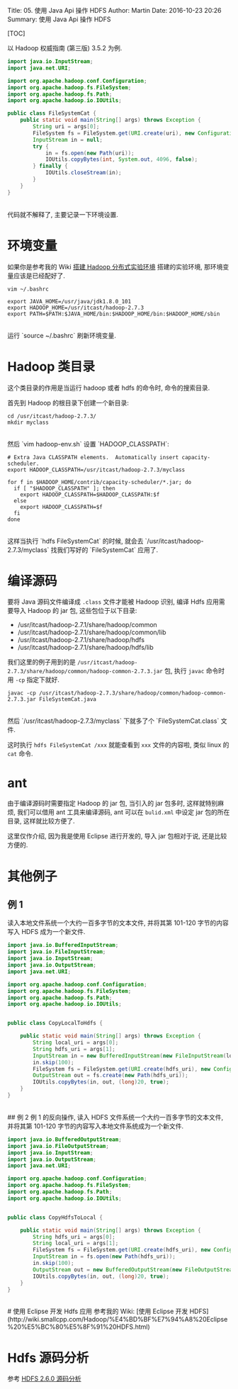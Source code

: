 Title: 05. 使用 Java Api 操作 HDFS
Author: Martin
Date: 2016-10-23 20:26
Summary: 使用 Java Api 操作 HDFS

[TOC]

以 Hadoop 权威指南 (第三版) 3.5.2 为例.

```java
import java.io.InputStream;
import java.net.URI;

import org.apache.hadoop.conf.Configuration;
import org.apache.hadoop.fs.FileSystem;
import org.apache.hadoop.fs.Path;
import org.apache.hadoop.io.IOUtils;

public class FileSystemCat {
    public static void main(String[] args) throws Exception {
        String uri = args[0];
        FileSystem fs = FileSystem.get(URI.create(uri), new Configuration());
        InputStream in = null;
        try {
            in = fs.open(new Path(uri));
            IOUtils.copyBytes(int, System.out, 4096, false);
        } finally {
            IOUtils.closeStream(in);
        }
    }
}

```
<br>
代码就不解释了, 主要记录一下环境设置.

# 环境变量
如果你是参考我的 Wiki [搭建 Hadoop 分布式实验环境](http://wiki.smallcpp.com/Hadoop/%E6%90%AD%E5%BB%BA%20Hadoop%20%E5%88%86%E5%B8%83%E5%BC%8F%E5%AE%9E%E9%AA%8C%E7%8E%AF%E5%A2%83.html#33) 搭建的实验环境, 那环境变量应该是已经配好了.

`vim ~/.bashrc`

```shell
export JAVA_HOME=/usr/java/jdk1.8.0_101
export HADOOP_HOME=/usr/itcast/hadoop-2.7.3
export PATH=$PATH:$JAVA_HOME/bin:$HADOOP_HOME/bin:$HADOOP_HOME/sbin
```
<br>
运行 `source ~/.bashrc` 刷新环境变量.

# Hadoop 类目录
这个类目录的作用是当运行 hadoop 或者 hdfs 的命令时, 命令的搜索目录.

首先到 Hadoop 的根目录下创建一个新目录:

```shell
cd /usr/itcast/hadoop-2.7.3/
mkdir myclass
```
<br>
然后 `vim hadoop-env.sh` 设置 `HADOOP_CLASSPATH`:

```shell
# Extra Java CLASSPATH elements.  Automatically insert capacity-scheduler.
export HADOOP_CLASSPATH=/usr/itcast/hadoop-2.7.3/myclass

for f in $HADOOP_HOME/contrib/capacity-scheduler/*.jar; do
  if [ "$HADOOP_CLASSPATH" ]; then
    export HADOOP_CLASSPATH=$HADOOP_CLASSPATH:$f
  else
    export HADOOP_CLASSPATH=$f
  fi
done

```
<br>
这样当执行 `hdfs FileSystemCat` 的时候, 就会去 `/usr/itcast/hadoop-2.7.3/myclass` 找我们写好的 `FileSystemCat` 应用了.

# 编译源码
要将 Java 源码文件编译成 `.class` 文件才能被 Hadoop 识别, 编译 Hdfs 应用需要导入 Hadoop 的 jar 包, 这些包位于以下目录:

- /usr/itcast/hadoop-2.7.1/share/hadoop/common
- /usr/itcast/hadoop-2.7.1/share/hadoop/common/lib
- /usr/itcast/hadoop-2.7.1/share/hadoop/hdfs
- /usr/itcast/hadoop-2.7.1/share/hadoop/hdfs/lib

我们这里的例子用到的是 `/usr/itcast/hadoop-2.7.3/share/hadoop/common/hadoop-common-2.7.3.jar` 包, 执行 `javac` 命令时用 `-cp` 指定下就好.

```shell
javac -cp /usr/itcast/hadoop-2.7.3/share/hadoop/common/hadoop-common-2.7.3.jar FileSystemCat.java
```
<br>
然后 `/usr/itcast/hadoop-2.7.3/myclass` 下就多了个 `FileSystemCat.class` 文件.

这时执行 `hdfs FileSystemCat /xxx` 就能查看到 `xxx` 文件的内容啦, 类似 linux 的 `cat` 命令.

# ant
由于编译源码时需要指定 Hadoop 的 jar 包, 当引入的 jar 包多时, 这样就特别麻烦, 我们可以借用 ant 工具来编译源码, ant 可以在 `bulid.xml` 中设定 jar 包的所在目录, 这样就比较方便了.

这里仅作介绍, 因为我是使用 Eclipse 进行开发的, 导入 jar 包相对于说, 还是比较方便的.

# 其他例子
## 例 1
读入本地文件系统一个大约一百多字节的文本文件, 并将其第 101-120 字节的内容写入 HDFS 成为一个新文件.

```java
import java.io.BufferedInputStream;
import java.io.FileInputStream;
import java.io.InputStream;
import java.io.OutputStream;
import java.net.URI;

import org.apache.hadoop.conf.Configuration;
import org.apache.hadoop.fs.FileSystem;
import org.apache.hadoop.fs.Path;
import org.apache.hadoop.io.IOUtils;


public class CopyLocalToHdfs {

    public static void main(String[] args) throws Exception {
        String local_uri = args[0];
        String hdfs_uri = args[1];
        InputStream in = new BufferedInputStream(new FileInputStream(local_uri));
        in.skip(100);
        FileSystem fs = FileSystem.get(URI.create(hdfs_uri), new Configuration(), "martin");
        OutputStream out = fs.create(new Path(hdfs_uri));
        IOUtils.copyBytes(in, out, (long)20, true);
    }
}
```
<br>
## 例 2
例 1 的反向操作, 读入 HDFS 文件系统一个大约一百多字节的文本文件, 并将其第 101-120 字节的内容写入本地文件系统成为一个新文件.

```java
import java.io.BufferedOutputStream;
import java.io.FileOutputStream;
import java.io.InputStream;
import java.io.OutputStream;
import java.net.URI;

import org.apache.hadoop.conf.Configuration;
import org.apache.hadoop.fs.FileSystem;
import org.apache.hadoop.fs.Path;
import org.apache.hadoop.io.IOUtils;


public class CopyHdfsToLocal {

    public static void main(String[] args) throws Exception {
        String hdfs_uri = args[0];
        String local_uri = args[1];
        FileSystem fs = FileSystem.get(URI.create(hdfs_uri), new Configuration(), "martin");
        InputStream in = fs.open(new Path(hdfs_uri));
        in.skip(100);
        OutputStream out = new BufferedOutputStream(new FileOutputStream(local_uri));
        IOUtils.copyBytes(in, out, (long)20, true);
    }
}
```
<br>
# 使用 Eclipse 开发 Hdfs 应用
参考我的 Wiki: [使用 Eclipse 开发 HDFS](http://wiki.smallcpp.com/Hadoop/%E4%BD%BF%E7%94%A8%20Eclipse%20%E5%BC%80%E5%8F%91%20HDFS.html)

# Hdfs 源码分析
参考 [HDFS 2.6.0 源码分析](http://blog.csdn.net/lipeng_bigdata/article/category/6049177)
